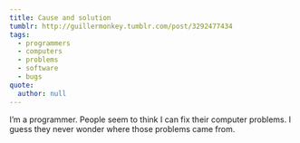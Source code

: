 ```yaml
---
title: Cause and solution
tumblr: http://guillermonkey.tumblr.com/post/3292477434
tags:
  - programmers
  - computers
  - problems
  - software
  - bugs
quote:
  author: null
---
```


I’m a programmer. People seem to think I can fix their computer problems. I guess they never wonder where those problems came from.
